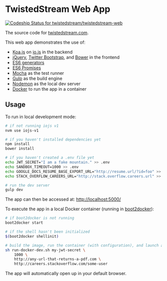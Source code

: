 # TwistedStream Web App

[ ![Codeship Status for twistedstream/twistedstream-web](https://codeship.com/projects/09130800-8429-0132-1ca0-4a95a2d7e957/status?branch=master)](https://codeship.com/projects/58330)

The source code for [twistedstream.com](http://www.twistedstream.com).

This web app demonstrates the use of:

* [Koa.js](http://koajs.com/) on [io.js](https://iojs.org/) in the backend
* [jQuery](http://jquery.com/), [Twitter Bootstrap](https://github.com/twbs/bootstrap), and [Bower](http://bower.io/) in the frontend
* [ES6 generators](https://developer.mozilla.org/en-US/docs/Web/JavaScript/Reference/Statements/function*)
* [ES6 Promises](https://developer.mozilla.org/en-US/docs/Web/JavaScript/Reference/Global_Objects/Promise)
* [Mocha](http://mochajs.org/) as the test runner
* [Gulp](http://gulpjs.com/) as the build engine
* [Nodemon](https://github.com/remy/nodemon) as the local dev server
* [Docker](https://www.docker.com/) to run the app in a container

## Usage

To run in local development mode:

```bash
# if not running iojs v1
nvm use iojs-v1

# if you haven't installed dependencies yet
npm install
bower install

# if you haven't created a .env file yet
echo JWT_SECRET="I am a fake mountain." >> .env
echo SANDBOX_TIMEOUT=1000 >> .env
echo GOOGLE_DOCS_RESUME_BASE_EXPORT_URL="http://resume.url/?id=foo" >> .env
echo STACK_OVERFLOW_CAREERS_URL="http://stack.overflow.careers.url" >> .env

# run the dev server
gulp dev
```

The app can then be accessed at: [http://localhost:5000/](http://localhost:5000/)

To execute the app in a local Docker container (running in [boot2docker](http://boot2docker.io/)):

```bash
# if boot2docker is not running
boot2docker start

# if the shell hasn't been initialized
$(boot2docker shellinit)

# build the image, run the container (with configuration), and launch a browser
sh run-docker-dev.sh my-jwt-secret \
    1000 \
    http://any-url-that-returns-a-pdf.com \
    http://careers.stackoverflow.com/some-user
```

The app will automatically open up in your default browser.
